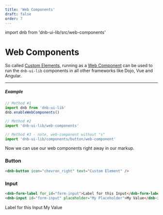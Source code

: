 ```yaml
---
title: 'Web Components'
draft: false
order: 7
---
```


import dnb from 'dnb-ui-lib/src/web-components'

# Web Components

So called [Custom Elements](https://www.w3.org/TR/custom-elements/), running as a [Web Component](https://github.com/w3c/webcomponents/) can be used to run the `dnb-ui-lib` components in all other frameworks like Dojo, Vue and Angular.

---

##### Example

```jsx
// Method #1
import dnb from 'dnb-ui-lib'
dnb.enableWebComponents()

// Method #2
import 'dnb-ui-lib/web-components'

// Method #3 - note, web-component without "s"
import 'dnb-ui-lib/components/button/web-component'
```

Now we can use our web components right away in our markup.

### Button

<!-- prettier-ignore-start -->

```html
<dnb-button icon="chevron_right" text="Custom Element" />
```

<div class="example-box">
  <dnb-button icon="chevron_right" text="Custom Element" />
</div>

### Input

```html
<dnb-form-label for_id="form-input">Label for this Input</dnb-form-label>
<dnb-input id="form-input" placeholder="My Placeholder">My Value</dnb-input>
```

<div class="example-box">
  <dnb-form-label for_id="form-input" >Label for this Input</dnb-form-label>
  <dnb-input id="form-input" placeholder="My Placeholder">My Value</dnb-input>
</div>

<!-- prettier-ignore-end -->
